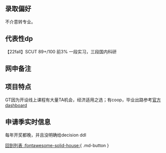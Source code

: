 ## 录取偏好
不介意转专业。

## 代表性dp

【22fall】SCUT 89+/100 前3% 一段实习，三段国内科研

## 网申备注

## 项目特点

GT因为开设线上课程有大量TA机会，经济适用之选；有coop，毕业出路参考[官方dashboard](https://academiceffectiveness.gatech.edu/surveys/reports/georgia-tech-career-survey-salary-report-ay-2019-2020)

## 申请季实时信息

每年开奖都晚，并且没明确给decision ddl

[回到列表 :fontawesome-solid-house:](选校梯度.md){ .md-button }
